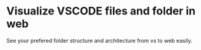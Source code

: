 # Visualize VSCODE files and folder in web

See your prefered folder structure and architecture from vs to web easily.

